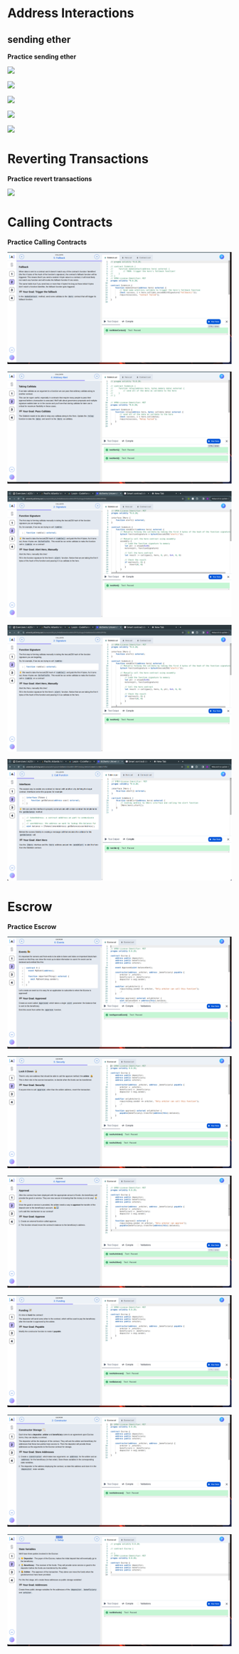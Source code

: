 # Address Interactions

## sending ether

**Practice sending ether**

![](screenshots/charity.png.png)

![](screenshots/receive-ether.png.png)

![](screenshots/self-destruct.png.png)

![](screenshots/storing-owner.png.png)

![](screenshots/tip-owner.png.png)



# Reverting Transactions

**Practice revert transactions**

![](screenshots/function-modifiers.png.png)


# Calling Contracts

**Practice Calling Contracts**

![](screenshots/fallback.png)

![](screenshots/taking-calldata.png)

![](screenshots/with-signature.png)

![](screenshots/signature.png)

![](screenshots/call-interface.png)


# Escrow

**Practice Escrow**

![](screenshots/event.png)

![](screenshots/lock-it-down.png)

![](screenshots/approval.png)

![](screenshots/funding.png)

![](screenshots/constructor.png)

![](screenshots/setup-state-var.png)
